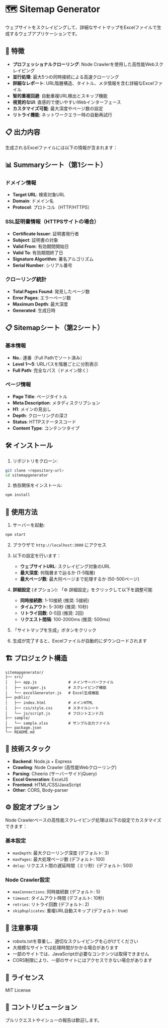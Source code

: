 # 🗺️ Sitemap Generator

ウェブサイトをスクレイピングして、詳細なサイトマップをExcelファイルで生成するウェブアプリケーションです。

## 🚀 特徴

- **プロフェッショナルクローリング**: Node Crawlerを使用した高性能Webスクレイピング
- **並行処理**: 最大5つの同時接続による高速クローリング
- **詳細なレポート**: URL階層構造、タイトル、メタ情報を含む詳細なExcelファイル
- **智的重複回避**: 自動重複URL検出とスキップ機能
- **視覚的なUI**: 直感的で使いやすいWebインターフェース
- **カスタマイズ可能**: 最大深度やページ数の設定
- **リトライ機能**: ネットワークエラー時の自動再試行

## 📋 出力内容

生成されるExcelファイルには以下の情報が含まれます：

## 📊 Summaryシート（第1シート）
### ドメイン情報
- **Target URL**: 検索対象URL
- **Domain**: ドメイン名
- **Protocol**: プロトコル（HTTP/HTTPS）

### SSL証明書情報（HTTPSサイトの場合）
- **Certificate Issuer**: 証明書発行者
- **Subject**: 証明書の対象
- **Valid From**: 有効期間開始日
- **Valid To**: 有効期間終了日
- **Signature Algorithm**: 署名アルゴリズム
- **Serial Number**: シリアル番号

### クローリング統計
- **Total Pages Found**: 発見したページ数
- **Error Pages**: エラーページ数
- **Maximum Depth**: 最大深度
- **Generated**: 生成日時

## 📋 Sitemapシート（第2シート）
### 基本情報
- **No.**: 連番（Full Pathでソート済み）
- **Level 1～5**: URLパスを階層ごとに分割表示
- **Full Path**: 完全なパス（ドメイン除く）

### ページ情報
- **Page Title**: ページタイトル
- **Meta Description**: メタディスクリプション
- **H1**: メインの見出し
- **Depth**: クローリングの深さ
- **Status**: HTTPステータスコード
- **Content Type**: コンテンツタイプ

## 🛠️ インストール

1. リポジトリをクローン:
```bash
git clone <repository-url>
cd sitemapgenerator
```

2. 依存関係をインストール:
```bash
npm install
```

## 🎯 使用方法

1. サーバーを起動:
```bash
npm start
```

2. ブラウザで `http://localhost:3000` にアクセス

3. 以下の設定を行います：
   - **ウェブサイトURL**: スクレイピング対象のURL
   - **最大深度**: 何階層まで辿るか (1-5階層)
   - **最大ページ数**: 最大何ページまで処理するか (50-500ページ)

4. **詳細設定** (オプション): 「⚙️ 詳細設定」をクリックして以下を調整可能
   - **同時接続数**: 1-10接続 (推奨: 5接続)
   - **タイムアウト**: 5-30秒 (推奨: 10秒)
   - **リトライ回数**: 0-5回 (推奨: 2回)
   - **リクエスト間隔**: 100-2000ms (推奨: 500ms)

5. 「サイトマップを生成」ボタンをクリック

6. 生成が完了すると、Excelファイルが自動的にダウンロードされます

## 🏗️ プロジェクト構造

```
sitemapgenerator/
├── src/
│   ├── app.js              # メインサーバーファイル
│   ├── scraper.js          # スクレイピング機能
│   └── excelGenerator.js   # Excel生成機能
├── public/
│   ├── index.html          # メインHTML
│   ├── css/style.css       # スタイルシート
│   └── js/script.js        # フロントエンドJS
├── sample/
│   └── sample.xlsx         # サンプル出力ファイル
├── package.json
└── README.md
```

## 🔧 技術スタック

- **Backend**: Node.js + Express
- **Crawling**: Node Crawler (高性能Webクローリング)
- **Parsing**: Cheerio (サーバーサイドjQuery)
- **Excel Generation**: ExcelJS
- **Frontend**: HTML/CSS/JavaScript
- **Other**: CORS, Body-parser

## ⚙️ 設定オプション

Node Crawlerベースの高性能スクレイピング処理は以下の設定でカスタマイズできます：

### 基本設定
- `maxDepth`: 最大クローリング深度 (デフォルト: 3)
- `maxPages`: 最大処理ページ数 (デフォルト: 100)
- `delay`: リクエスト間の遅延時間（ミリ秒）(デフォルト: 500)

### Node Crawler設定
- `maxConnections`: 同時接続数 (デフォルト: 5)
- `timeout`: タイムアウト時間 (デフォルト: 10秒)
- `retries`: リトライ回数 (デフォルト: 2)
- `skipDuplicates`: 重複URL自動スキップ (デフォルト: true)

## 🚨 注意事項

- robots.txtを尊重し、適切なスクレイピングを心がけてください
- 大規模なサイトでは処理時間がかかる場合があります
- 一部のサイトでは、JavaScriptが必要なコンテンツは取得できません
- CORS制限により、一部のサイトにはアクセスできない場合があります

## 📝 ライセンス

MIT License

## 🤝 コントリビューション

プルリクエストやイシューの報告は歓迎します。